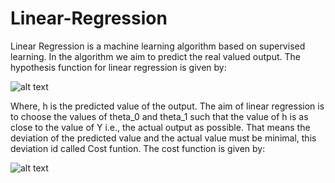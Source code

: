 # Linear-Regression 

Linear Regression is a machine learning algorithm based on supervised learning. In the algorithm we aim to predict the real valued output. The hypothesis function for linear regression is given by: 

![alt text](https://www.jeevora.com/wp-content/uploads/2020/05/image-66-300x82.png)  

Where, h is the predicted value of the output. The aim of linear regression is to choose the values of theta_0 and theta_1 such that the value of h is as close to the value of Y i.e., the actual output as possible. That means the deviation of the predicted value and the actual value must be minimal, this deviation id called Cost funtion. The cost function is given by: 

![alt text](https://www.jeevora.com/wp-content/uploads/2020/05/image-67-768x150.png) 

